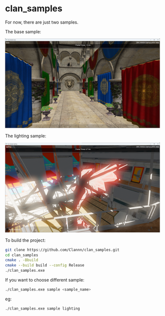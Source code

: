 # clan_samples

For now, there are just two samples.

The base sample:

![base](./sample_images/base.png)

The lighting sample:

![lighting](./sample_images/lighting.png)



To build the project:

```bash
git clone https://github.com/Clannn/clan_samples.git
cd clan_samples
cmake . -Bbuild
cmake --build build --config Release
./clan_samples.exe
```



If you want to choose different sample:

```bash
./clan_samples.exe sample <sample_name>
```

eg:

```bash
./clan_samples.exe sample lighting
```

